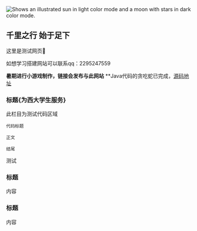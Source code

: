 
<picture>
  <source media="(prefers-color-scheme: dark)" srcset="https://user-images.githubusercontent.com/25423296/163456776-7f95b81a-f1ed-45f7-b7ab-8fa810d529fa.png">
  <source media="(prefers-color-scheme: light)" srcset="https://user-images.githubusercontent.com/25423296/163456779-a8556205-d0a5-45e2-ac17-42d089e3c3f8.png">
  <img alt="Shows an illustrated sun in light color mode and a moon with stars in dark color mode." src="https://user-images.githubusercontent.com/25423296/163456779-a8556205-d0a5-45e2-ac17-42d089e3c3f8.png">
</picture>

## 千里之行 始于足下

这里是测试网页:robot:

如想学习搭建网站可以联系qq：2295247559

**暑期进行小游戏制作，链接会发布与此网站**
**Java代码的贪吃蛇已完成，[源码地址](https://github.com/Genius-youth/MySnake.java)

### 标题{为西大学生服务}

此栏目为测试代码区域
```标题
代码标题

正文

结尾
```

测试

### 标题

内容
### 标题

内容
